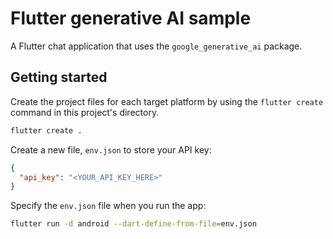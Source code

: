 # Flutter generative AI sample

A Flutter chat application that uses the `google_generative_ai` package.

## Getting started
Create the project files for each target platform by using the `flutter create`
command in this project's directory.

```bash
flutter create .
```

Create a new file, `env.json` to store your API key:

```json
{
  "api_key": "<YOUR_API_KEY_HERE>"
}
```

Specify the `env.json` file when you run the app:

```bash
flutter run -d android --dart-define-from-file=env.json
```
